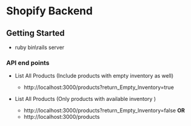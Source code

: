 
# Shopify Backend 

## Getting Started
* ruby bin\rails server

### API end points

* List All Products (Include products with empty inventory as well) 
  * http://localhost:3000/products?return_Empty_Inventory=true
       
* List All Products (Only products with available inventory )
  * http://localhost:3000/products?return_Empty_Inventory=false **OR**
  * http://localhost:3000/products


